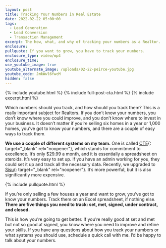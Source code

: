 ```yaml
---
layout: post
title: Tracking Your Numbers in Real Estate
date: 2022-02-22 05:00:00
tags:
  - Lead Generation
  - Lead Conversion
  - Transaction Management
excerpt: The how, what, and why of tracking your numbers as a Realtor.
enclosure:
pullquote: If you want to grow, you have to track your numbers.
enclosure_type: video/mp4
enclosure_time:
use_youtube_image: true
youtube_alternate_image: /uploads/02-22-peirce-youtube.jpg
youtube_code: JmkWwl6YwcM
hidden: false
---
```

{% include youtube.html %} {% include full-post-cta.html %} {% include excerpt.html %}

Which numbers should you track, and how should you track them? This is a really important subject for Realtors. If you don’t know your numbers, you don’t know where you could improve, and you don’t know where to invest in your business. It doesn’t matter if you’re selling six homes in a year or 1,000 homes, you’ve got to know your numbers, and there are a couple of easy ways to track them.

**We use a couple of different systems on my team.** One is called [CTE](https://www.ctebiz.com/home){: target="_blank" rel="noopener"}, which stands for commitment to excellence. It’s only $29.99 a month, and it is essentially a spreadsheet on steroids. It’s very easy to set up. If you have an admin working for you, they could set it up and track all the necessary data. Recently, we upgraded to [Sisu](https://sisudata.com/){: target="_blank" rel="noopener"}. It’s more powerful, but it is also significantly more expensive.&nbsp;

{% include pullquote.html %}

If you’re only selling a few houses a year and want to grow, you’ve got to know your numbers. Track them on an Excel spreadsheet, if nothing else. **There are five things you need to track: set, met, signed, under contract, and closed.&nbsp;**

This is how you’re going to get better. If you’re really good at set and met but not so good at signed, you know where you need to improve and refine your skills. If you have any questions about how you track your numbers or what systems you should use, schedule a quick call with me. I’d be happy to talk about your numbers.

